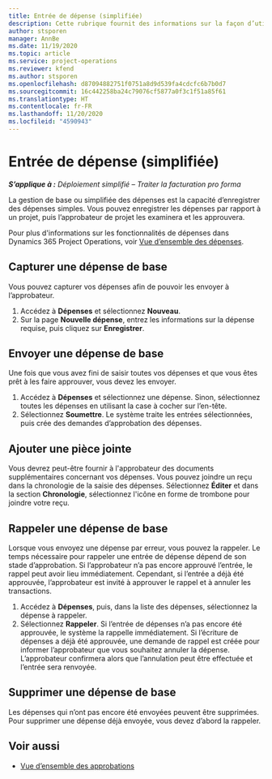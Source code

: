 ```yaml
---
title: Entrée de dépense (simplifiée)
description: Cette rubrique fournit des informations sur la façon d’utiliser la saisie de dépenses dans un déploiement simplifié.
author: stsporen
manager: AnnBe
ms.date: 11/19/2020
ms.topic: article
ms.service: project-operations
ms.reviewer: kfend
ms.author: stsporen
ms.openlocfilehash: d87094882751f0751a8d9d539fa4cdcfc6b7b0d7
ms.sourcegitcommit: 16c442258ba24c79076cf5877a0f3c1f51a85f61
ms.translationtype: HT
ms.contentlocale: fr-FR
ms.lasthandoff: 11/20/2020
ms.locfileid: "4590943"
---
```

# <a name="expense-entry-lite"></a>Entrée de dépense (simplifiée)

_**S’applique à :** Déploiement simplifié – Traiter la facturation pro forma_

La gestion de base ou simplifiée des dépenses est la capacité d’enregistrer des dépenses simples. Vous pouvez enregistrer les dépenses par rapport à un projet, puis l’approbateur de projet les examinera et les approuvera.

Pour plus d'informations sur les fonctionnalités de dépenses dans Dynamics 365 Project Operations, voir [Vue d’ensemble des dépenses](expense-overview.md).

## <a name="capture-a-basic-expense"></a>Capturer une dépense de base

Vous pouvez capturer vos dépenses afin de pouvoir les envoyer à l’approbateur.

1. Accédez à **Dépenses** et sélectionnez **Nouveau**.
2. Sur la page **Nouvelle dépense**, entrez les informations sur la dépense requise, puis cliquez sur **Enregistrer**.

## <a name="submit-a-basic-expense"></a>Envoyer une dépense de base

Une fois que vous avez fini de saisir toutes vos dépenses et que vous êtes prêt à les faire approuver, vous devez les envoyer.

1. Accédez à **Dépenses** et sélectionnez une dépense. Sinon, sélectionnez toutes les dépenses en utilisant la case à cocher sur l’en-tête.
2. Sélectionnez **Soumettre**. Le système traite les entrées sélectionnées, puis crée des demandes d’approbation des dépenses.

## <a name="add-an-attachment"></a>Ajouter une pièce jointe

Vous devrez peut-être fournir à l'approbateur des documents supplémentaires concernant vos dépenses. Vous pouvez joindre un reçu dans la chronologie de la saisie des dépenses. Sélectionnez **Éditer** et dans la section **Chronologie**, sélectionnez l'icône en forme de trombone pour joindre votre reçu.

## <a name="recall-a-basic-expense"></a>Rappeler une dépense de base

Lorsque vous envoyez une dépense par erreur, vous pouvez la rappeler. Le temps nécessaire pour rappeler une entrée de dépense dépend de son stade d’approbation.  Si l’approbateur n’a pas encore approuvé l’entrée, le rappel peut avoir lieu immédiatement. Cependant, si l’entrée a déjà été approuvée, l’approbateur est invité à approuver le rappel et à annuler les transactions.

1. Accédez à **Dépenses**, puis, dans la liste des dépenses, sélectionnez la dépense à rappeler.
2. Sélectionnez **Rappeler**. Si l’entrée de dépenses n’a pas encore été approuvée, le système la rappelle immédiatement. Si l’écriture de dépenses a déjà été approuvée, une demande de rappel est créée pour informer l’approbateur que vous souhaitez annuler la dépense. L’approbateur confirmera alors que l’annulation peut être effectuée et l’entrée sera renvoyée.

## <a name="delete-a-basic-expense"></a>Supprimer une dépense de base

Les dépenses qui n’ont pas encore été envoyées peuvent être supprimées. Pour supprimer une dépense déjà envoyée, vous devez d’abord la rappeler.

## <a name="see-also"></a>Voir aussi

- [Vue d’ensemble des approbations](../approvals/approvals-overview.md)
